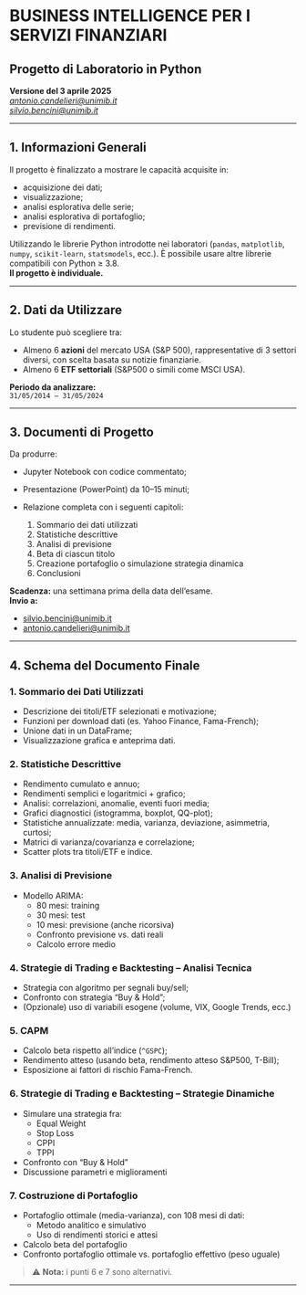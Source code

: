 # BUSINESS INTELLIGENCE PER I SERVIZI FINANZIARI  
## Progetto di Laboratorio in Python  
**Versione del 3 aprile 2025**  
*antonio.candelieri@unimib.it*  
*silvio.bencini@unimib.it*

---

## 1. Informazioni Generali

Il progetto è finalizzato a mostrare le capacità acquisite in:
- acquisizione dei dati;
- visualizzazione;
- analisi esplorativa delle serie;
- analisi esplorativa di portafoglio;
- previsione di rendimenti.

Utilizzando le librerie Python introdotte nei laboratori (`pandas`, `matplotlib`, `numpy`, `scikit-learn`, `statsmodels`, ecc.). È possibile usare altre librerie compatibili con Python ≥ 3.8.  
**Il progetto è individuale.**

---

## 2. Dati da Utilizzare

Lo studente può scegliere tra:
- Almeno 6 **azioni** del mercato USA (S&P 500), rappresentative di 3 settori diversi, con scelta basata su notizie finanziarie.
- Almeno 6 **ETF settoriali** (S&P500 o simili come MSCI USA).

**Periodo da analizzare:**  
`31/05/2014 – 31/05/2024`

---

## 3. Documenti di Progetto

Da produrre:
- Jupyter Notebook con codice commentato;
- Presentazione (PowerPoint) da 10–15 minuti;
- Relazione completa con i seguenti capitoli:

  1. Sommario dei dati utilizzati
  2. Statistiche descrittive
  3. Analisi di previsione
  4. Beta di ciascun titolo
  5. Creazione portafoglio o simulazione strategia dinamica
  6. Conclusioni

**Scadenza:** una settimana prima della data dell’esame.  
**Invio a:**  
- silvio.bencini@unimib.it  
- antonio.candelieri@unimib.it

---

## 4. Schema del Documento Finale

### 1. Sommario dei Dati Utilizzati
- Descrizione dei titoli/ETF selezionati e motivazione;
- Funzioni per download dati (es. Yahoo Finance, Fama-French);
- Unione dati in un DataFrame;
- Visualizzazione grafica e anteprima dati.

### 2. Statistiche Descrittive
- Rendimento cumulato e annuo;
- Rendimenti semplici e logaritmici + grafico;
- Analisi: correlazioni, anomalie, eventi fuori media;
- Grafici diagnostici (istogramma, boxplot, QQ-plot);
- Statistiche annualizzate: media, varianza, deviazione, asimmetria, curtosi;
- Matrici di varianza/covarianza e correlazione;
- Scatter plots tra titoli/ETF e indice.

### 3. Analisi di Previsione
- Modello ARIMA:
  - 80 mesi: training
  - 30 mesi: test
  - 10 mesi: previsione (anche ricorsiva)
  - Confronto previsione vs. dati reali
  - Calcolo errore medio

### 4. Strategie di Trading e Backtesting – Analisi Tecnica
- Strategia con algoritmo per segnali buy/sell;
- Confronto con strategia “Buy & Hold”;
- (Opzionale) uso di variabili esogene (volume, VIX, Google Trends, ecc.)

### 5. CAPM
- Calcolo beta rispetto all’indice (`^GSPC`);
- Rendimento atteso (usando beta, rendimento atteso S&P500, T-Bill);
- Esposizione ai fattori di rischio Fama-French.

### 6. Strategie di Trading e Backtesting – Strategie Dinamiche
- Simulare una strategia fra:
  - Equal Weight
  - Stop Loss
  - CPPI
  - TPPI
- Confronto con “Buy & Hold”
- Discussione parametri e miglioramenti

### 7. Costruzione di Portafoglio
- Portafoglio ottimale (media-varianza), con 108 mesi di dati:
  - Metodo analitico e simulativo
  - Uso di rendimenti storici e attesi
- Calcolo beta del portafoglio
- Confronto portafoglio ottimale vs. portafoglio effettivo (peso uguale)

> ⚠️ **Nota:** i punti 6 e 7 sono alternativi.

---

